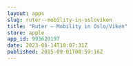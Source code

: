 ```yaml
---
layout: apps
slug: ruter--mobility-in-osloviken
title: "Ruter – Mobility in Oslo/Viken"
store: apple
app_id: 993620197
date: 2023-06-14T10:07:31Z
published: 2015-09-01T08:59:16Z
---
```

